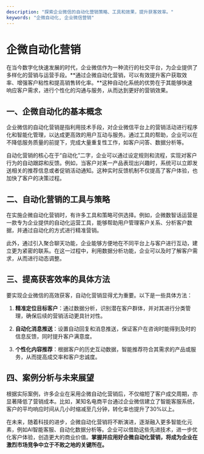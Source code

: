```yaml
---
description: "探索企业微信的自动化营销策略、工具和效果，提升获客效率。"
keywords: "企微自动化, 企业微信营销"
---
```

# 企微自动化营销

在当今数字化快速发展的时代，企业微信作为一种流行的社交平台，为企业提供了多样化的营销与运营手段。**通过企微自动化营销，可以有效提升客户获取效率、增强客户粘性和提高销售转化率。**这种自动化系统的优势在于其能够快速响应客户需求，进行个性化的沟通与服务，从而达到更好的营销效果。

## 一、企微自动化的基本概念

企业微信的自动化营销是指利用技术手段，对企业微信平台上的营销活动进行程序化和智能化管理，以达成更高效的用户互动与服务。通过工具的帮助，企业可以在不降低服务质量的前提下，完成大量重复性工作，如客户问答、数据分析等。

自动化营销的核心在于“自动化”二字，企业可以通过设定规则和流程，实现对客户行为的自动跟踪和反馈。例如，当客户对某一产品表现出兴趣时，系统可以立即发送相关的推荐信息或者促销活动通知。这种实时反馈机制不仅提高了客户体验，也加快了客户的决策过程。

## 二、自动化营销的工具与策略

在实施企微自动化营销时，有许多工具和策略可供选择。例如，企微数智话运营是一款专为企业提供的自动化运营工具，能够帮助用户管理客户关系、分析客户数据，并通过自动化的方式进行精准营销。

此外，通过引入聚合聊天功能，企业能够方便地在不同平台上与客户进行互动，建立更为紧密的联系。在这一过程中，利用数据分析功能，企业可以及时了解客户需求，从而进行动态调整。

## 三、提高获客效率的具体方法

要实现企业微信的高效获客，自动化营销显得尤为重要。以下是一些具体方法：

1. **精准定位目标客户**：通过数据分析，识别潜在客户群体，并对其进行分类管理，确保后续的营销活动更具针对性。
   
2. **自动化消息推送**：设置自动回复和消息推送，保证客户在咨询时能得到及时的信息反馈，同时提升客户满意度。

3. **个性化内容推荐**：根据客户的历史互动数据，智能推荐符合其需求的产品或服务，从而提高成交率和客户忠诚度。

## 四、案例分析与未来展望

根据实际案例，许多企业在采用企微自动化营销后，不仅缩短了客户成交周期，亦显著降低了营销成本。比如，某知名电商平台通过企业微信建立了智能客服系统，客户的平均响应时间从几小时缩减至几分钟，转化率也提升了30%以上。

在未来，随着科技的进步，企微自动化营销将不断演进，逐渐融入更多智能化元素，例如AI智能客服、自动化数据分析等。企业可以借助这些先进技术，进一步优化客户体验，创造更大的商业价值。**掌握并应用好企微自动化营销，将成为企业在激烈市场竞争中立于不败之地的关键所在。**
